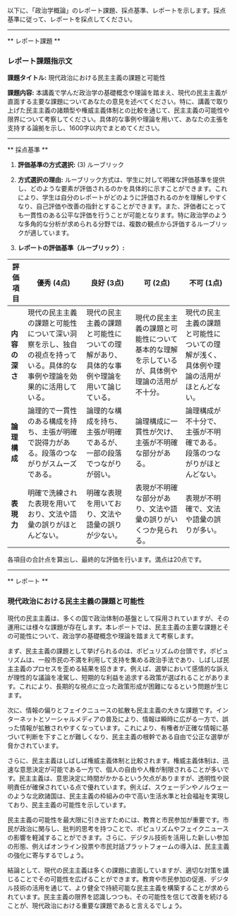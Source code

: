 以下に、「政治学概論」のレポート課題、採点基準、レポートを示します。採点基準に従って、レポートを採点してください。

---------------------------------------
** レポート課題 **

### レポート課題指示文

**課題タイトル:** 現代政治における民主主義の課題と可能性

**課題内容:** 本講義で学んだ政治学の基礎概念や理論を踏まえ、現代の民主主義が直面する主要な課題についてあなたの意見を述べてください。特に、講義で取り上げた民主主義の諸類型や権威主義体制との比較を通じて、民主主義の可能性や限界について考察してください。具体的な事例や理論を用いて、あなたの主張を支持する論拠を示し、1600字以内でまとめてください。

---------------------------------------
** 採点基準 **

1. **評価基準の方式選択:** (3) ルーブリック

2. **方式選択の理由:** 
   ルーブリック方式は、学生に対して明確な評価基準を提供し、どのような要素が評価されるのかを具体的に示すことができます。これにより、学生は自分のレポートがどのように評価されるのかを理解しやすくなり、自己評価や改善の指針とすることができます。また、評価者にとっても一貫性のある公平な評価を行うことが可能となります。特に政治学のような多角的な分析が求められる分野では、複数の観点から評価するルーブリックが適しています。

3. **レポートの評価基準（ルーブリック）:**

| 評価項目         | 優秀 (4点)                                                                 | 良好 (3点)                                                                 | 可 (2点)                                                                 | 不可 (1点)                                                                 |
|------------------|----------------------------------------------------------------------------|----------------------------------------------------------------------------|----------------------------------------------------------------------------|----------------------------------------------------------------------------|
| **内容の深さ**   | 現代の民主主義の課題と可能性について深い洞察を示し、独自の視点を持っている。具体的な事例や理論を効果的に活用している。 | 現代の民主主義の課題と可能性についての理解があり、具体的な事例や理論を用いて論じている。 | 現代の民主主義の課題と可能性について基本的な理解を示しているが、具体例や理論の活用が不十分。 | 現代の民主主義の課題と可能性についての理解が浅く、具体例や理論の活用がほとんどない。 |
| **論理構成**     | 論理的で一貫性のある構成を持ち、主張が明確で説得力がある。段落のつながりがスムーズである。 | 論理的な構成を持ち、主張が明確であるが、一部の段落でつながりが弱い。 | 論理構成に一貫性が欠け、主張が不明確な部分がある。 | 論理構成が不十分で、主張が不明確である。段落のつながりがほとんどない。 |
| **表現力**       | 明確で洗練された表現を用いており、文法や語彙の誤りがほとんどない。 | 明確な表現を用いており、文法や語彙の誤りが少ない。 | 表現が不明確な部分があり、文法や語彙の誤りがいくつか見られる。 | 表現が不明確で、文法や語彙の誤りが多い。 |

各項目の合計点を算出し、最終的な評価を行います。満点は20点です。

---------------------------------------
** レポート **
### 現代政治における民主主義の課題と可能性

現代の民主主義は、多くの国で政治体制の基盤として採用されていますが、その運用には様々な課題が存在します。本レポートでは、民主主義の主要な課題とその可能性について、政治学の基礎概念や理論を踏まえて考察します。

まず、民主主義の課題として挙げられるのは、ポピュリズムの台頭です。ポピュリズムは、一般市民の不満を利用して支持を集める政治手法であり、しばしば民主主義のプロセスを歪める結果を招きます。例えば、選挙において感情的な訴えが理性的な議論を凌駕し、短期的な利益を追求する政策が選ばれることがあります。これにより、長期的な視点に立った政策形成が困難になるという問題が生じます。

次に、情報の偏りとフェイクニュースの拡散も民主主義の大きな課題です。インターネットとソーシャルメディアの普及により、情報は瞬時に広がる一方で、誤った情報が拡散されやすくなっています。これにより、有権者が正確な情報に基づいて判断を下すことが難しくなり、民主主義の根幹である自由で公正な選挙が脅かされています。

さらに、民主主義はしばしば権威主義体制と比較されます。権威主義体制は、迅速な意思決定が可能である一方で、個人の自由や人権が制限されることが多いです。民主主義は、意思決定に時間がかかるという欠点がありますが、透明性や説明責任が確保されている点で優れています。例えば、スウェーデンやノルウェーのような北欧諸国は、民主主義の枠組みの中で高い生活水準と社会福祉を実現しており、民主主義の可能性を示しています。

民主主義の可能性を最大限に引き出すためには、教育と市民参加が重要です。市民が政治に関与し、批判的思考を持つことで、ポピュリズムやフェイクニュースの影響を軽減することができます。さらに、デジタル技術を活用した新しい参加の形態、例えばオンライン投票や市民対話プラットフォームの導入は、民主主義の強化に寄与するでしょう。

結論として、現代の民主主義は多くの課題に直面していますが、適切な対策を講じることでその可能性を広げることができます。教育や市民参加の促進、デジタル技術の活用を通じて、より健全で持続可能な民主主義を構築することが求められています。民主主義の限界を認識しつつも、その可能性を信じて改善を続けることが、現代政治における重要な課題であると言えるでしょう。

